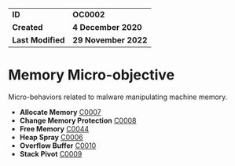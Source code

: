 <table>
<tr>
<td><b>ID</b></td>
<td><b>OC0002</b></td>
</tr>
<td><b>Created</b></td>
<td><b>4 December 2020</b></td>
</tr>
<tr>
<td><b>Last Modified</b></td>
<td><b>29 November 2022</b></td>
</tr>
</table>


# Memory Micro-objective

Micro-behaviors related to malware manipulating machine memory.

* **Allocate Memory** [C0007](../memory/allocate-memory.md)
* **Change Memory Protection** [C0008](../memory/change-memory-protection.md)
* **Free Memory** [C0044](../memory/free-memory.md)
* **Heap Spray** [C0006](../memory/heap-spray.md)
* **Overflow Buffer** [C0010](../memory/overflow-buffer.md)
* **Stack Pivot** [C0009](../memory/stack-pivot.md)
